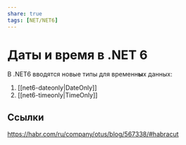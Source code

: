 ```yaml
---
share: true
tags: [NET/NET6]
---
```

# Даты и время в .NET 6
В .NET6 вводятся новые типы для временн**ы**х данных:
1. [[net6-dateonly|DateOnly]]
2. [[net6-timeonly|TimeOnly]]
## Ссылки
https://habr.com/ru/company/otus/blog/567338/#habracut